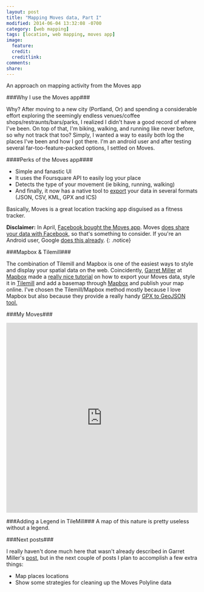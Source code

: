 ```yaml
---
layout: post
title: "Mapping Moves data, Part I"
modified: 2014-06-04 13:32:08 -0700
category: [web mapping]
tags: [location, web mapping, moves app]
image:
  feature: 
  credit: 
  creditlink: 
comments: 
share: 
---
```


An approach on mapping activity from the Moves app

###Why I use the Moves app###

Why? After moving to a new city (Portland, Or) and spending a considerable effort exploring the seemingly endless venues/coffee shops/restraunts/bars/parks, I realized I didn't have a good record of where I've been. On top of that, I'm biking, walking, and running like never before, so why not track that too? Simply, I wanted a way to easily both log the places I've been and how I got there. I'm an android user and after testing several far-too-feature-packed options, I settled on Moves. 

####Perks of the Moves app####
* Simple and fanastic UI
* It uses the Foursquare API to easily log your place
* Detects the type of your movement (ie biking, running, walking) 
* And finally, it now has a native tool to [export](https://accounts.moves-app.com/signin/export) your data in several formats (JSON, CSV, KML, GPX and ICS)

Basically, Moves is a great location tracking app disguised as a fitness tracker. 

**Disclaimer:** In April, [Facebook bought the Moves app](http://techcrunch.com/2014/04/24/facebook-acquires-activity-tracking-app-moves/). Moves [does share your data with Facebook](http://www.theverge.com/2014/5/6/5688334/moves-app-will-share-user-data-with-facebook), so that's something to consider. If you're an Android user, Google [does this already](http://www.babble.com/tech/creepy-cool-google-location-history-mapping-your-every-move/).
{: .notice}


###Mapbox & Tilemill###

The combination of Tilemill and Mapbox is one of the easiest ways to style and display your spatial data on the web. Coincidently, [Garret Miller](https://twitter.com/heyitsgarrett) at [Mapbox](https://www.mapbox.com/) made a [really nice tutorial](https://www.mapbox.com/blog/mapping-moves/) on how to export your Moves data, style it in [Tilemill](https://www.mapbox.com/tilemill/) and add a basemap through [Mapbox](https://www.mapbox.com) and publish your map online. I've chosen the Tilemill/Mapbox method mostly because I love Mapbox but also because they provide a really handy [GPX to GeoJSON tool.](https://github.com/mapbox/togeojson)

###My Moves###

<iframe width='100%' height='500px' frameBorder='0' src='http://a.tiles.mapbox.com/v3/rcallihan.iedo4jhh/attribution,zoompan,zoomwheel,geocoder,share.html'></iframe>

###Adding a Legend in TileMill###
A map of this nature is pretty useless without a legend. 


###Next posts###

I really haven't done much here that wasn't already described in Garret Miller's [post](https://twitter.com/heyitsgarrett), but in the next couple of posts I plan to accomplish a few extra things:

* Map places locations
* Show some strategies for cleaning up the Moves Polyline data

